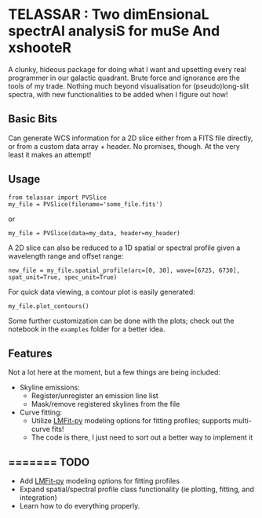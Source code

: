 TELASSAR : Two dimEnsionaL spectrAl analysiS for muSe And xshooteR
==================================================================

A clunky, hideous package for doing what I want and upsetting every real programmer in our galactic quadrant. Brute force and ignorance are the tools of my trade. Nothing much beyond visualisation for (pseudo)long-slit spectra, with new functionalities to be added when I figure out how!

Basic Bits
-----
Can generate WCS information for a 2D slice either from a FITS file directly, or from a custom data array + header. No promises, though. At the very least it makes an attempt!

Usage
-----
```
from telassar import PVSlice
my_file = PVSlice(filename='some_file.fits')
``` 
or
```
my_file = PVSlice(data=my_data, header=my_header)
``` 

A 2D slice can also be reduced to a 1D spatial or spectral profile given a wavelength range and offset range:
```
new_file = my_file.spatial_profile(arc=[0, 30], wave=[6725, 6730], spat_unit=True, spec_unit=True)
```

For quick data viewing, a contour plot is easily generated:
```
my_file.plot_contours()
```

Some further customization can be done with the plots; check out the notebook in the `examples` folder for a better idea.


Features
---------
Not a lot here at the moment, but a few things are being included:

- Skyline emissions:
  * Register/unregister an emission line list
  * Mask/remove registered skylines from the file 
- Curve fitting:
  * Utilize [LMFit-py](https://lmfit.github.io/lmfit-py/) modeling options for fitting profiles; supports multi-curve fits!
  * The code is there, I just need to sort out a better way to implement it

=======
TODO
-----
- Add [LMFit-py](https://lmfit.github.io/lmfit-py/) modeling options for fitting profiles
- Expand spatial/spectral profile class functionality (ie plotting, fitting, and integration)
- Learn how to do everything properly.
